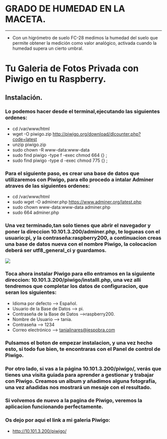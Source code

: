 # GRADO DE HUMEDAD EN LA MACETA.
---------
* Con un higrómetro de suelo FC-28 medimos la humedad del suelo que permite obtener 
la medición como valor analógico, activada cuando la humedad supera un cierto umbral.





# Tu Galeria de Fotos Privada con Piwigo en tu Raspberry.


## Instalación.
### Lo podemos hacer desde el terminal,ejecutando las siguientes ordenes:

* cd /var/www/html
* wget -O piwigo.zip http://piwigo.org/download/dlcounter.php?code=latest
* unzip piwigo.zip
* sudo chown -R www-data:www-data
* sudo find piwigo -type f -exec chmod 664 {} \;
* sudo find piwigo -type d -exec chmod 775 {} \;

### Para el siguiente paso, es crear una base de datos que utilizaremos con Piwigo, para ello procedo a intalar Adminer atraves de las siguientes ordenes:

* cd /var/www/html
* sudo wget -O adminer.php https://www.adminer.org/latest.php
* sudo chown www-data:www-data adminer.php
* sudo 664 adminer.php

### Una vez terminado,tan solo tienes que abrir el navegador y poner la direccion 10.101.3.200/adminer.php, te logueas con el usuario:pi, y la contraseña:raspberry200, a continuacion creas una base de datos nueva con el nombre Piwigo, la colocacion deberá ser utf8_general_ci y guardamos.

<img src="C:\Users\Primero DAM\Desktop\DAM 1 TANIA\TERCERA AVALIACION\ENTORNOS\Raspberry/uno.png">

### Toca ahora instalar Piwigo para ello entramos en la siguiente direccion: 10.101.3.200/piwigo/installl.php, una vez allí tendremos que completar los datos de configuracion, que seran los siguientes:
* Idioma por defecto --> Español.
* Usuario de la Base de Datos --> pi.
* Contraseña de la Base de Datos -->raspberry200.
* Nombre de Usuario --> tania.
* Contraseña --> 1234
* Correo electrónico --> tanialinares@iespobra.com

### Pulsamos el boton de empezar instalacion, y una vez hecho esto, si todo fue bien, te encontraras con el Panel de control de Piwigo.
### Por otro lado, si vas a la página 10.101.3.200/piwigo/, verás que tienes una visita guiada para aprender a gestionar y trabajar con Piwigo. Creamos un album  y añadimos alguna fotografía, una vez añadidas nos mostrará un mesaje con el resultado.
### Si volvemos de nuevo a la pagina de Piwigo, veremos la aplicacion funcionando perfectamente.


### Os dejo por aqui el link a mi galeria Piwigo: 
* http://10.101.3.200/piwigo/



